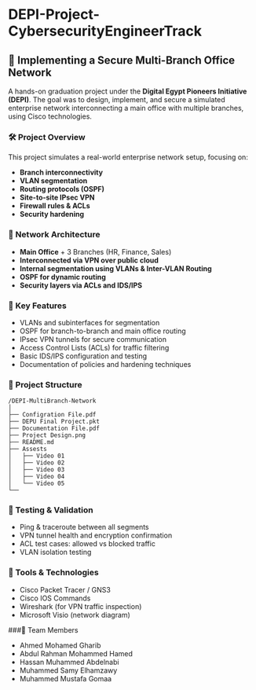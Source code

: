 # DEPI-Project-CybersecurityEngineerTrack
## 📡 Implementing a Secure Multi-Branch Office Network

A hands-on graduation project under the **Digital Egypt Pioneers Initiative (DEPI)**. The goal was to design, implement, and secure a simulated enterprise network interconnecting a main office with multiple branches, using Cisco technologies.

### 🛠️ Project Overview
This project simulates a real-world enterprise network setup, focusing on:
* **Branch interconnectivity**
* **VLAN segmentation**
* **Routing protocols (OSPF)**
* **Site-to-site IPsec VPN**
* **Firewall rules & ACLs**
* **Security hardening**

### 🧩 Network Architecture
* **Main Office** + 3 Branches (HR, Finance, Sales)
* **Interconnected via VPN over public cloud**
* **Internal segmentation using VLANs & Inter-VLAN Routing**
* **OSPF for dynamic routing**
* **Security layers via ACLs and IDS/IPS**


### 🔐 Key Features
* VLANs and subinterfaces for segmentation
* OSPF for branch-to-branch and main office routing
* IPsec VPN tunnels for secure communication
* Access Control Lists (ACLs) for traffic filtering
* Basic IDS/IPS configuration and testing
* Documentation of policies and hardening techniques


### 📁 Project Structure

```
/DEPI-MultiBranch-Network
│
├── Configration File.pdf
├── DEPU Final Project.pkt
├── Documentation File.pdf
├── Project Design.png
├── README.md
├── Assests
│   ├── Video 01
│   ├── Video 02
│   ├── Video 03
│   ├── Video 04
│   └── Video 05
└── 
```

### 🧪 Testing & Validation
* Ping & traceroute between all segments
* VPN tunnel health and encryption confirmation
* ACL test cases: allowed vs blocked traffic
* VLAN isolation testing


### 📌 Tools & Technologies
* Cisco Packet Tracer / GNS3
* Cisco IOS Commands
* Wireshark (for VPN traffic inspection)
* Microsoft Visio (network diagram)

###👨 Team Members
* Ahmed Mohamed Gharib
* Abdul Rahman Mohammed Hamed
* Hassan Muhammed Abdelnabi
* Muhammed Samy Elhamzawy
* Muhammed Mustafa Gomaa
